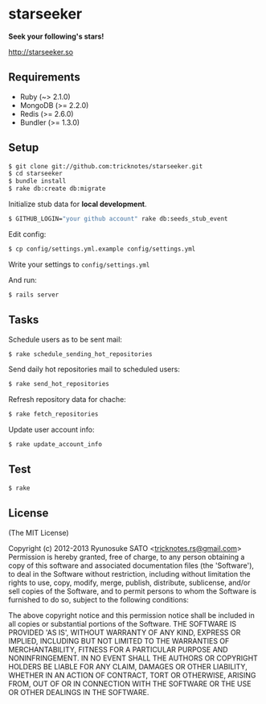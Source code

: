 # starseeker

**Seek your following's stars!**

http://starseeker.so

## Requirements

* Ruby    (~> 2.1.0)
* MongoDB (>= 2.2.0)
* Redis   (>= 2.6.0)
* Bundler (>= 1.3.0)

## Setup

``` sh
$ git clone git://github.com:tricknotes/starseeker.git
$ cd starseeker
$ bundle install
$ rake db:create db:migrate
```

Initialize stub data for **local development**.
``` sh
$ GITHUB_LOGIN="your github account" rake db:seeds_stub_event
```

Edit config:
``` sh
$ cp config/settings.yml.example config/settings.yml
```

Write your settings to `config/settings.yml`

And run:
``` sh
$ rails server
```

## Tasks

Schedule users as to be sent mail:
``` sh
$ rake schedule_sending_hot_repositories
```

Send daily hot repositories mail to scheduled users:
``` sh
$ rake send_hot_repositories
```

Refresh repository data for chache:
``` sh
$ rake fetch_repositories
```

Update user account info:
``` sh
$ rake update_account_info
```

## Test

``` sh
$ rake
```

## License

(The MIT License)

Copyright (c) 2012-2013 Ryunosuke SATO &lt;tricknotes.rs@gmail.com&gt;
Permission is hereby granted, free of charge, to any person obtaining a copy of this software and associated documentation files (the 'Software'), to deal in the Software without restriction, including without limitation the rights to use, copy, modify, merge, publish, distribute, sublicense, and/or sell copies of the Software, and to permit persons to whom the Software is furnished to do so, subject to the following conditions:

The above copyright notice and this permission notice shall be included in all copies or substantial portions of the Software.
THE SOFTWARE IS PROVIDED 'AS IS', WITHOUT WARRANTY OF ANY KIND, EXPRESS OR IMPLIED, INCLUDING BUT NOT LIMITED TO THE WARRANTIES OF MERCHANTABILITY, FITNESS FOR A PARTICULAR PURPOSE AND NONINFRINGEMENT. IN NO EVENT SHALL THE AUTHORS OR COPYRIGHT HOLDERS BE LIABLE FOR ANY CLAIM, DAMAGES OR OTHER LIABILITY, WHETHER IN AN ACTION OF CONTRACT, TORT OR OTHERWISE, ARISING FROM, OUT OF OR IN CONNECTION WITH THE SOFTWARE OR THE USE OR OTHER DEALINGS IN THE SOFTWARE.
